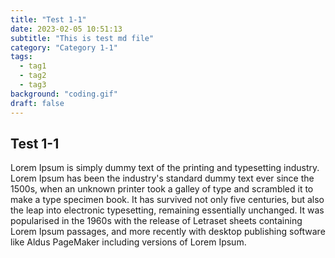 ```yaml
---
title: "Test 1-1"
date: 2023-02-05 10:51:13
subtitle: "This is test md file"
category: "Category 1-1"
tags:
  - tag1
  - tag2
  - tag3
background: "coding.gif"
draft: false
---
```


## Test 1-1

Lorem Ipsum is simply dummy text of the printing and typesetting industry. Lorem Ipsum has been the industry's standard dummy text ever since the 1500s, when an unknown printer took a galley of type and scrambled it to make a type specimen book. It has survived not only five centuries, but also the leap into electronic typesetting, remaining essentially unchanged. It was popularised in the 1960s with the release of Letraset sheets containing Lorem Ipsum passages, and more recently with desktop publishing software like Aldus PageMaker including versions of Lorem Ipsum.
